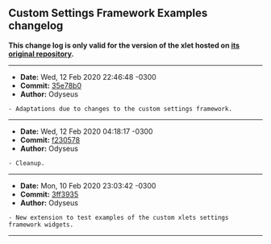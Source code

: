 ## Custom Settings Framework Examples changelog

**This change log is only valid for the version of the xlet hosted on [its original repository](https://gitlab.com/Odyseus/CinnamonTools).**

***

- **Date:** Wed, 12 Feb 2020 22:46:48 -0300
- **Commit:** [35e78b0](https://gitlab.com/Odyseus/CinnamonTools/commit/35e78b0)
- **Author:** Odyseus

```
- Adaptations due to changes to the custom settings framework.

```

***

- **Date:** Wed, 12 Feb 2020 04:18:17 -0300
- **Commit:** [f230578](https://gitlab.com/Odyseus/CinnamonTools/commit/f230578)
- **Author:** Odyseus

```
- Cleanup.

```

***

- **Date:** Mon, 10 Feb 2020 23:03:42 -0300
- **Commit:** [3ff3935](https://gitlab.com/Odyseus/CinnamonTools/commit/3ff3935)
- **Author:** Odyseus

```
- New extension to test examples of the custom xlets settings framework widgets.

```

***
